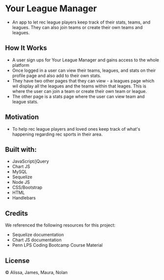 # Your League Manager
* An app to let rec league players keep track of their stats, teams, and leagues. They can also join teams or create their own teams and leagues. 

## How It Works
* A user sign ups for Your League Manager and gains access to the whole platform
* Once logged in a user can view their teams, leagues, and stats on their profile page and also add to their own stats.
* They have two other pages that they can view - a leagues page which wil display all the leagues and the teams within that leages. This is where the user can join a team or create their own team or league.
* The other page is a stats page where the user can view team and league stats.

## Motivation
* To help rec league players and loved ones keep track of what's happening regarding rec sports in their area.

## Built with:
* JavaScript/jQuery
* Chart JS
* MySQL
* Sequelize
* Node JS
* CSS/Bootstrap
* HTML
* Handlebars

## Credits
We referenced the following resources for this project:
* Sequelize documentation
* Chart JS documentation
* Penn LPS Coding Bootcamp Course Material

## License

&copy; Alissa, James, Maura, Nolan
